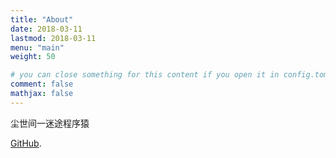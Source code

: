 ```yaml
---
title: "About"
date: 2018-03-11
lastmod: 2018-03-11
menu: "main"
weight: 50

# you can close something for this content if you open it in config.toml.
comment: false
mathjax: false
---
```


尘世间一迷途程序猿

[GitHub](http://zhuangsheng.github.io/).

